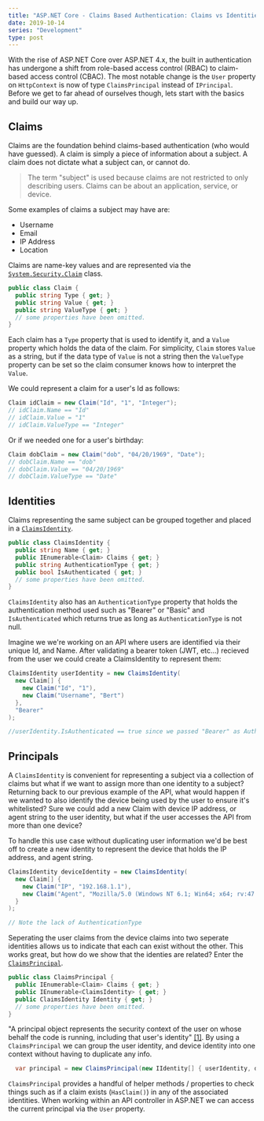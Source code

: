 ```yaml
---
title: "ASP.NET Core - Claims Based Authentication: Claims vs Identities vs Principals"
date: 2019-10-14
series: "Development"
type: post
---
```


With the rise of ASP.NET Core over ASP.NET 4.x, the built in authentication has undergone a shift from role-based access control (RBAC) to claim-based access control (CBAC). The most notable change is the `User` property on `HttpContext` is now of type `ClaimsPrincipal` instead of `IPrincipal`. Before we get to far ahead of ourselves though, lets start with the basics and build our way up.

## Claims

Claims are the foundation behind claims-based authentication (who would have guessed). A claim is simply a piece of information about a subject. A claim does not dictate what a subject can, or cannot do.

> The term "subject" is used because claims are not restricted to only describing users. Claims can be about an application, service, or device.

Some examples of claims a subject may have are:

- Username
- Email
- IP Address
- Location

Claims are name-key values and are represented via the [`System.Security.Claim`](https://docs.microsoft.com/en-us/dotnet/api/system.security.claims.claimsidentity?view=netcore-3.0) class.

```csharp
public class Claim {
  public string Type { get; }
  public string Value { get; }
  public string ValueType { get; }
  // some properties have been omitted.
}
```

Each claim has a `Type` property that is used to identify it, and a `Value` property which holds the data of the claim. For simplicity, `Claim` stores `Value` as a string, but if the data type of `Value` is not a string then the `ValueType` property can be set so the claim consumer knows how to interpret the `Value`.

We could represent a claim for a user's Id as follows:

```csharp
Claim idClaim = new Claim("Id", "1", "Integer");
// idClaim.Name == "Id"
// idClaim.Value = "1"
// idClaim.ValueType == "Integer"
```

Or if we needed one for a user's birthday:

```csharp
Claim dobClaim = new Claim("dob", "04/20/1969", "Date");
// dobClaim.Name == "dob"
// dobClaim.Value == "04/20/1969"
// dobClaim.ValueType == "Date"
```

## Identities

Claims representing the same subject can be grouped together and placed in a [`ClaimsIdentity`](https://docs.microsoft.com/en-us/dotnet/api/system.security.claims.claimsidentity?view=netcore-3.0).

```csharp
public class ClaimsIdentity {
  public string Name { get; }
  public IEnumerable<Claim> Claims { get; }
  public string AuthenticationType { get; }
  public bool IsAuthenticated { get; }
  // some properties have been omitted.
}
```

`ClaimsIdentity` also has an `AuthenticationType` property that holds the authentication method used such as "Bearer" or "Basic" and `IsAuthenticated` which returns true as long as `AuthenticationType` is not null.

Imagine we we're working on an API where users are identified via their unique Id, and Name. After validating a bearer token (JWT, etc...) recieved from the user we could create a ClaimsIdentity to represent them:

```csharp
ClaimsIdentity userIdentity = new ClaimsIdentity(
  new Claim[] {
    new Claim("Id", "1"),
    new Claim("Username", "Bert")
  },
  "Bearer"
);

//userIdentity.IsAuthenticated == true since we passed "Bearer" as AuthenticationType.
```

## Principals

A `ClaimsIdentity` is convenient for representing a subject via a collection of claims but what if we want to assign more than one identity to a subject? Returning back to our previous example of the API, what would happen if we wanted to also identify the device being used by the user to ensure it's whitelisted? Sure we could add a new Claim with device IP address, or agent string to the user identity, but what if the user accesses the API from more than one device?

To handle this use case without duplicating user information we'd be best off to create a new identity to represent the device that holds the IP address, and agent string.

```csharp
ClaimsIdentity deviceIdentity = new ClaimsIdentity(
  new Claim[] {
    new Claim("IP", "192.168.1.1"),
    new Claim("Agent", "Mozilla/5.0 (Windows NT 6.1; Win64; x64; rv:47.0) Gecko/20100101 Firefox/47.0")
  }
);

// Note the lack of AuthenticationType
```

Seperating the user claims from the device claims into two seperate identities allows us to indicate that each can exist without the other. This works great, but how do we show that the identies are related? Enter the [`ClaimsPrincipal`](https://docs.microsoft.com/en-us/dotnet/api/system.security.claims.claimsprincipal?view=netcore-3.0).

```csharp
public class ClaimsPrincipal {
  public IEnumerable<Claim> Claims { get; }
  public IEnumerable<ClaimsIdentity> { get; }
  public ClaimsIdentity Identity { get; }
  // some properties have been omitted.
}
```

"A principal object represents the security context of the user on whose behalf the code is running, including that user's identity" [\[1\]](https://docs.microsoft.com/en-us/dotnet/api/system.security.principal.iprincipal?view=netcore-3.0). By using a `ClaimsPrincipal` we can group the user identity, and device identity into one context without having to duplicate any info.

```csharp
  var principal = new ClaimsPrincipal(new IIdentity[] { userIdentity, deviceIdentity });
```

`ClaimsPrincipal` provides a handful of helper methods / properties to check things such as if a claim exists (`HasClaim()`) in any of the associated identities. When working within an API controller in ASP.NET we can access the current principal via the `User` property.
